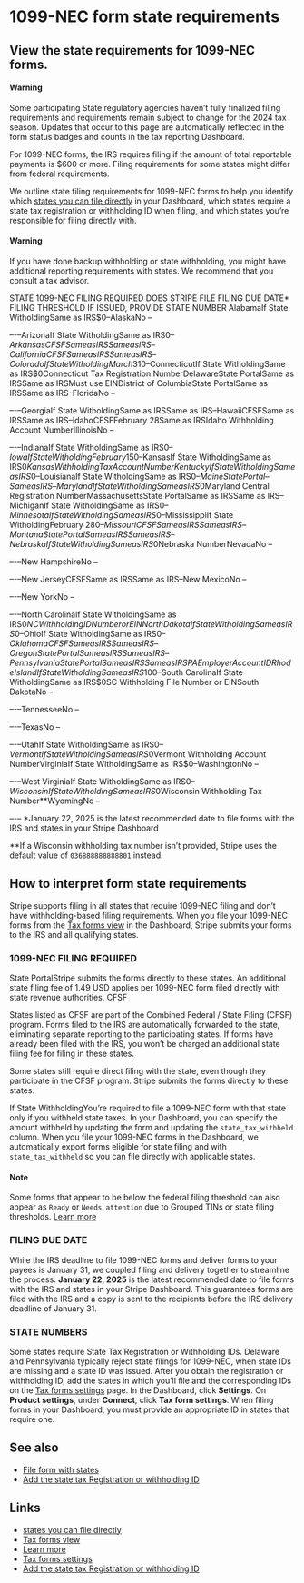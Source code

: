 # 1099-NEC form state requirements

## View the state requirements for 1099-NEC forms.

#### Warning

Some participating State regulatory agencies haven’t fully finalized filing
requirements and requirements remain subject to change for the 2024 tax season.
Updates that occur to this page are automatically reflected in the form status
badges and counts in the tax reporting Dashboard.

For 1099-NEC forms, the IRS requires filing if the amount of total reportable
payments is $600 or more. Filing requirements for some states might differ from
federal requirements.

We outline state filing requirements for 1099-NEC forms to help you identify
which [states you can file
directly](https://docs.stripe.com/connect/tax-forms-state-requirements) in your
Dashboard, which states require a state tax registration or withholding ID when
filing, and which states you’re responsible for filing directly with.

#### Warning

If you have done backup withholding or state withholding, you might have
additional reporting requirements with states. We recommend that you consult a
tax advisor.

STATE 1099-NEC FILING REQUIRED DOES STRIPE FILE FILING DUE DATE* FILING
THRESHOLD IF ISSUED, PROVIDE STATE NUMBER AlabamaIf State WitholdingSame as
IRS$0–AlaskaNo
–

–-–ArizonaIf State WitholdingSame as IRS$0–ArkansasCFSFSame as IRSSame as
IRS–CaliforniaCFSFSame as IRSSame as IRS–ColoradoIf State WitholdingMarch
31$0–ConnecticutIf State WitholdingSame as IRS$0Connecticut Tax Registration
NumberDelawareState PortalSame as IRSSame as IRSMust use EINDistrict of
ColumbiaState PortalSame as IRSSame as IRS–FloridaNo
–

–-–GeorgiaIf State WitholdingSame as IRSSame as IRS–HawaiiCFSFSame as IRSSame as
IRS–IdahoCFSFFebruary 28Same as IRSIdaho Withholding Account NumberIllinoisNo
–

–-–IndianaIf State WitholdingSame as IRS$0–IowaIf State WitholdingFebruary
15$0–KansasIf State WitholdingSame as IRS$0Kansas Withholding Tax Account
NumberKentuckyIf State WitholdingSame as IRS$0–LouisianaIf State WitholdingSame
as IRS$0–MaineState Portal–Same as IRS–MarylandIf State WitholdingSame as
IRS$0Maryland Central Registration NumberMassachusettsState PortalSame as
IRSSame as IRS–MichiganIf State WitholdingSame as IRS$0–MinnesotaIf State
WitholdingSame as IRS$0–MississippiIf State WitholdingFebruary
28$0–MissouriCFSFSame as IRSSame as IRS–MontanaState PortalSame as IRSSame as
IRS–NebraskaIf State WitholdingSame as IRS$0Nebraska NumberNevadaNo
–

–-–New HampshireNo
–

–-–New JerseyCFSFSame as IRSSame as IRS–New MexicoNo
–

–-–New YorkNo
–

–-–North CarolinaIf State WitholdingSame as IRS$0NC Withholding ID Number or
EINNorth DakotaIf State WitholdingSame as IRS$0–OhioIf State WitholdingSame as
IRS$0–OklahomaCFSFSame as IRSSame as IRS–OregonState PortalSame as IRSSame as
IRS–PennsylvaniaState PortalSame as IRSSame as IRSPA Employer Account IDRhode
IslandIf State WitholdingSame as IRS$100–South CarolinaIf State WitholdingSame
as IRS$0SC Withholding File Number or EINSouth DakotaNo
–

–-–TennesseeNo
–

–-–TexasNo
–

–-–UtahIf State WitholdingSame as IRS$0–VermontIf State WitholdingSame as
IRS$0Vermont Withholding Account NumberVirginiaIf State WitholdingSame as
IRS$0–WashingtonNo
–

–-–West VirginiaIf State WitholdingSame as IRS$0–WisconsinIf State
WitholdingSame as IRS$0Wisconsin Withholding Tax Number**WyomingNo
–

–-–
*January 22, 2025 is the latest recommended date to file forms with the IRS and
states in your Stripe Dashboard

**If a Wisconsin withholding tax number isn’t provided, Stripe uses the default
value of `036888888888801` instead.

## How to interpret form state requirements

Stripe supports filing in all states that require 1099-NEC filing and don’t have
withholding-based filing requirements. When you file your 1099-NEC forms from
the [Tax forms view](https://dashboard.stripe.com/connect/taxes/forms) in the
Dashboard, Stripe submits your forms to the IRS and all qualifying states.

### 1099-NEC FILING REQUIRED

State PortalStripe submits the forms directly to these states. An additional
state filing fee of 1.49 USD applies per 1099-NEC form filed directly with state
revenue authorities.
CFSF

States listed as CFSF are part of the Combined Federal / State Filing (CFSF)
program. Forms filed to the IRS are automatically forwarded to the state,
eliminating separate reporting to the participating states. If forms have
already been filed with the IRS, you won’t be charged an additional state filing
fee for filing in these states.

Some states still require direct filing with the state, even though they
participate in the CFSF program. Stripe submits the forms directly to these
states.

If State WithholdingYou’re required to file a 1099-NEC form with that state only
if you withheld state taxes. In your Dashboard, you can specify the amount
withheld by updating the form and updating the `state_tax_withheld` column. When
you file your 1099-NEC forms in the Dashboard, we automatically export forms
eligible for state filing and with `state_tax_withheld` so you can file directly
with applicable states.
#### Note

Some forms that appear to be below the federal filing threshold can also appear
as `Ready` or `Needs attention` due to Grouped TINs or state filing thresholds.
[Learn
more](https://docs.stripe.com/connect/file-tax-forms#below-threshold-forms)

### FILING DUE DATE

While the IRS deadline to file 1099-NEC forms and deliver forms to your payees
is January 31, we coupled filing and delivery together to streamline the
process. **January 22, 2025** is the latest recommended date to file forms with
the IRS and states in your Stripe Dashboard. This guarantees forms are filed
with the IRS and a copy is sent to the recipients before the IRS delivery
deadline of January 31.

### STATE NUMBERS

Some states require State Tax Registration or Withholding IDs. Delaware and
Pennsylvania typically reject state filings for 1099-NEC, when state IDs are
missing and a state ID was issued. After you obtain the registration or
withholding ID, add the states in which you’ll file and the corresponding IDs on
the [Tax forms
settings](https://dashboard.stripe.com/settings/connect/tax_forms) page. In the
Dashboard, click **Settings**. On **Product settings**, under **Connect**, click
**Tax form settings**. When filing forms in your Dashboard, you must provide an
appropriate ID in states that require one.

## See also

- [File form with
states](https://docs.stripe.com/connect/tax-forms-state-requirements)
- [Add the state tax Registration or withholding
ID](https://docs.stripe.com/connect/tax-forms-state-requirements#add-state-reg)

## Links

- [states you can file
directly](https://docs.stripe.com/connect/tax-forms-state-requirements)
- [Tax forms view](https://dashboard.stripe.com/connect/taxes/forms)
- [Learn
more](https://docs.stripe.com/connect/file-tax-forms#below-threshold-forms)
- [Tax forms settings](https://dashboard.stripe.com/settings/connect/tax_forms)
- [Add the state tax Registration or withholding
ID](https://docs.stripe.com/connect/tax-forms-state-requirements#add-state-reg)